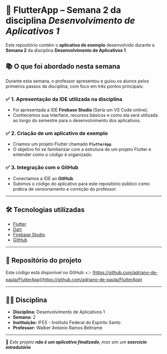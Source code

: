 # 📱 FlutterApp – Semana 2 da disciplina *Desenvolvimento de Aplicativos 1*

Este repositório contém o **aplicativo de exemplo** desenvolvido durante a **Semana 2** da disciplina **Desenvolvimento de Aplicativos 1**.

## 📚 O que foi abordado nesta semana

Durante esta semana, o professor apresentou e guiou os alunos pelos primeiros passos da disciplina, com foco em três pontos principais:

### ✅ 1. Apresentação da IDE utilizada na disciplina
- Foi apresentada a IDE **Firebase Studio** (Seria um VS Code online).
- Conhecemos sua interface, recursos básicos e como ela será utilizada ao longo do semestre para o desenvolvimento dos aplicativos.

### ✅ 2. Criação de um aplicativo de exemplo
- Criamos um projeto Flutter chamado **`FlutterApp`**.
- O objetivo foi se familiarizar com a estrutura de um projeto Flutter e entender como o código é organizado.

### ✅ 3. Integração com o GitHub
- Conectamos a IDE ao **GitHub**.
- Subimos o código do aplicativo para este repositório público como prática de versionamento e correção do professor.

---

## 🛠️ Tecnologias utilizadas

- [Flutter](https://flutter.dev/)
- [Dart](https://dart.dev/)
- [Firebase Studio](https://firebase.google.com/)
- [GitHub](https://github.com/)

---

## 🔗 Repositório do projeto

Este código está disponível no GitHub:
👉 [https://github.com/adriano-de-paula/FlutterApp](https://github.com/adriano-de-paula/FlutterApp)

---

## 👨‍🏫 Disciplina

- **Disciplina:** Desenvolvimento de Aplicativos 1  
- **Semana:** 2  
- **Instituição:** IFES - Instituto Federal do Espírito Santo
- **Professor:** Walber Antonio Ramos Beltrame

---

📌 *Este projeto **não é um aplicativo finalizado**, mas sim um **exercício introdutório***


